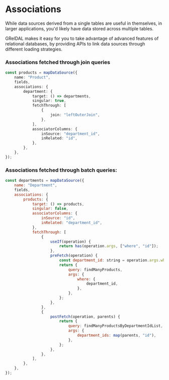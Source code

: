 # Associations

While data sources derived from a single tables are useful in themselves, in larger applications, you'd likely have data stored across multiple tables.

GRelDAL makes it easy for you to take advantage of advanced features of relational databases, by providing APIs to link data sources through different loading strategies.

### Associations fetched through join queries

```ts
const products = mapDataSource({
    name: "Product",
    fields,
    associations: {
        department: {
            target: () => departments,
            singular: true,
            fetchThrough: [
                {
                    join: "leftOuterJoin",
                },
            ],
            associatorColumns: {
                inSource: "department_id",
                inRelated: "id",
            },
        },
    },
});
```

### Associations fetched through batch queries:

```js
const departments = mapDataSource({
    name: "Department",
    fields,
    associations: {
        products: {
            target: () => products,
            singular: false,
            associatorColumns: {
                inSource: "id",
                inRelated: "department_id",
            },
            fetchThrough: [
                {
                    useIf(operation) {
                        return has(operation.args, ["where", "id"]);
                    },
                    preFetch(operation) {
                        const department_id: string = operation.args.where.id;
                        return {
                            query: findManyProducts,
                            args: {
                                where: {
                                    department_id,
                                },
                            },
                        };
                    },
                },
                {
                    postFetch(operation, parents) {
                        return {
                            query: findManyProductsByDepartmentIdList,
                            args: {
                                department_ids: map(parents, "id"),
                            },
                        };
                    },
                },
            ],
        },
    },
});

```
